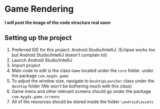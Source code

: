 # Game Rendering

__I will post the image of the code structure real soon__

## Setting up the project
1. Preferred IDE for this project: Android Studio/IntelliJ. (Eclipse works too but Android Studio/IntelliJ doesn't complain lol)
2. Launch Android Studio/IntelliJ
3. Import project
4. Main code to edit is the class `Game` located under the `core` folder. under the package `com.mygdx.game`
5. To adjust the window size, navigate to `DesktopLauncher` class under the  `desktop` folder (We won't be bothering much with this class)
6. Game menu and other relevant screens should go under the package `com.mygdx.game.screens`
7. All of the resources should be stored inside the folder `\android\assets`

